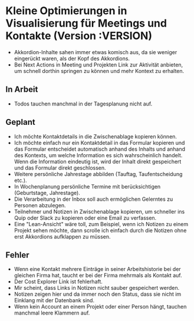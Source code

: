 # Kleine Optimierungen in Visualisierung für Meetings und Kontakte (Version :VERSION)

- Akkordion-Inhalte sahen immer etwas komisch aus, da sie weniger eingerückt waren, als der Kopf des Akkordions.
- Bei Next Actions in Meeting und Projekten Link zur Aktivität anbieten, um schnell dorthin springen zu können und mehr Kontext zu erhalten.

## In Arbeit

- Todos tauchen manchmal in der Tagesplanung nicht auf.

## Geplant

- Ich möchte Kontaktdetails in die Zwischenablage kopieren können.
- Ich möchte einfach nur ein Kontaktdetail in das Formular kopieren und das Formular entscheidet automatisch anhand des Inhalts und anhand des Kontexts, um welche Information es sich wahrscheinlich handelt. Wenn die Information eindeutig ist, wird der Inhalt direkt gespeichert und das Formular direkt geschlossen.
- Weitere persönliche Jahrestage abbilden (Tauftag, Taufentscheidung etc.).
- In Wochenplanung persönliche Termine mit berücksichtigen (Geburtstage, Jahrestage).
- Die Verarbeitung in der Inbox soll auch ermöglichen Gelerntes zu Personen abzulegen.
- Teilnehmer und Notizen in Zwischenablage kopieren, um schneller ins Quip oder Slack zu kopieren oder eine Email zu verfassen.
- Eine "Lean-Ansicht" wäre toll, zum Beispiel, wenn ich Notizen zu einem Projekt sehen möchte, dann scrolle ich einfach durch die Notizen ohne erst Akkordions aufklappen zu müssen.

## Fehler

- Wenn eine Kontakt mehrere Einträge in seiner Arbeitshistorie bei der gleichen Firma hat, taucht er bei der Firma mehrmals als Kontakt auf.
- Der Cost Explorer Link ist fehlerhaft.
- Mir scheint, dass Links in Notizen nicht sauber gespeichert werden.
- Notizen zeigen hier und da immer noch den Status, dass sie nicht im Einklang mit der Datenbank sind.
- Wenn kein Account an einem Projekt oder einer Person hängt, tauchen manchmal leere Klammern auf.
